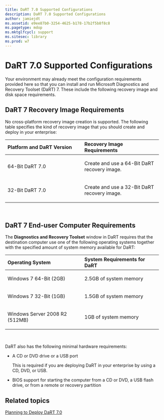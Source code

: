 ```yaml
---
title: DaRT 7.0 Supported Configurations
description: DaRT 7.0 Supported Configurations
author: jamiejdt
ms.assetid: e9ee87b0-3254-4625-b178-17b2f5b8f8c8
ms.pagetype: mdop
ms.mktglfcycl: support
ms.sitesec: library
ms.prod: w7
---
```



# DaRT 7.0 Supported Configurations


Your environment may already meet the configuration requirements provided here so that you can install and run Microsoft Diagnostics and Recovery Toolset (DaRT) 7. These include the following recovery image and disk space requirements.

## DaRT 7 Recovery Image Requirements


No cross-platform recovery image creation is supported. The following table specifies the kind of recovery image that you should create and deploy in your enterprise:

<table>
<colgroup>
<col width="50%" />
<col width="50%" />
</colgroup>
<thead>
<tr class="header">
<th align="left">Platform and DaRT Version</th>
<th align="left">Recovery Image Requirements</th>
</tr>
</thead>
<tbody>
<tr class="odd">
<td align="left"><p>64-Bit DaRT 7.0</p></td>
<td align="left"><p>Create and use a 64-Bit DaRT recovery image.</p></td>
</tr>
<tr class="even">
<td align="left"><p>32-Bit DaRT 7.0</p></td>
<td align="left"><p>Create and use a 32-Bit DaRT recovery image.</p></td>
</tr>
</tbody>
</table>

 

## DaRT 7 End-user Computer Requirements


The **Diagnostics and Recovery Toolset** window in DaRT requires that the destination computer use one of the following operating systems together with the specified amount of system memory available for DaRT:

<table>
<colgroup>
<col width="50%" />
<col width="50%" />
</colgroup>
<thead>
<tr class="header">
<th align="left">Operating System</th>
<th align="left">System Requirements for DaRT</th>
</tr>
</thead>
<tbody>
<tr class="odd">
<td align="left"><p>Windows 7 64-Bit (2GB)</p></td>
<td align="left"><p>2.5GB of system memory</p></td>
</tr>
<tr class="even">
<td align="left"><p>Windows 7 32-Bit (1GB)</p></td>
<td align="left"><p>1.5GB of system memory</p></td>
</tr>
<tr class="odd">
<td align="left"><p>Windows Server 2008 R2 (512MB)</p></td>
<td align="left"><p>1GB of system memory</p></td>
</tr>
</tbody>
</table>

 

DaRT also has the following minimal hardware requirements:

-   A CD or DVD drive or a USB port

    This is required if you are deploying DaRT in your enterprise by using a CD, DVD, or USB.

-   BIOS support for starting the computer from a CD or DVD, a USB flash drive, or from a remote or recovery partition

## Related topics


[Planning to Deploy DaRT 7.0](planning-to-deploy-dart-70.md)

 

 






